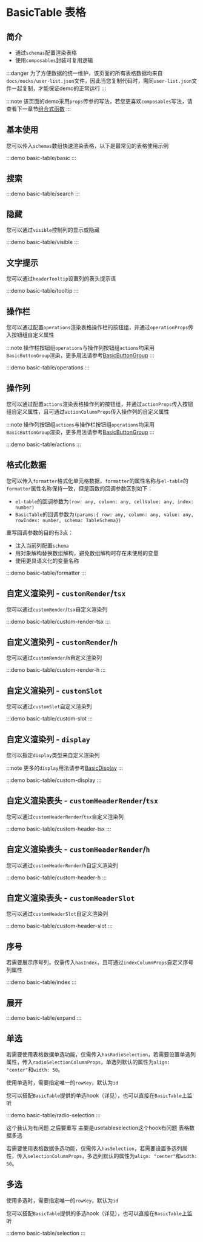 # BasicTable 表格

## 简介

- 通过`schemas`配置渲染表格
- 使用`composables`封装可复用逻辑

:::danger
为了方便数据的统一维护，该页面的所有表格数据均来自`docs/mocks/user-list.json`文件，因此当您复制代码时，需同`user-list.json`文件一起复制，才能保证demo的正常运行
:::

:::note
该页面的demo采用`props`传参的写法，若您更喜欢`composables`写法，请查看下一章节[组合式函数](/components/basic-table-composable)
:::

## 基本使用

您可以传入`schemas`数组快速渲染表格，以下是最常见的表格使用示例

:::demo
basic-table/basic
:::

## 搜索

:::demo
basic-table/search
:::

## 隐藏

您可以通过`visible`控制列的显示或隐藏

:::demo
basic-table/visible
:::

## 文字提示

您可以通过`headerTooltip`设置列的表头提示语

:::demo
basic-table/tooltip
:::

## 操作栏

您可以通过配置`operations`渲染表格操作栏的按钮组，并通过`operationProps`传入按钮组自定义属性

:::note
操作栏按钮组`operations`与操作列按钮组`actions`均采用`BasicButtonGroup`渲染，更多用法请参考[BasicButtonGroup](/components/basic-button-group)
:::

:::demo
basic-table/operations
:::

## 操作列

您可以通过配置`actions`渲染表格操作列的按钮组，并通过`actionProps`传入按钮组自定义属性，且可通过`actionColumnProps`传入操作列的自定义属性

:::note
操作列按钮组`actions`与操作栏按钮组`operations`均采用`BasicButtonGroup`渲染，更多用法请参考[BasicButtonGroup](/components/basic-button-group)
:::

:::demo
basic-table/actions
:::

## 格式化数据

您可以传入`formatter`格式化单元格数据，`formatter`的属性名称与`el-table`的`formatter`属性名称保持一致，但是函数的回调参数区别如下：

- `el-table`的回调参数为`(row: any, column: any, cellValue: any, index: number)`
- `BasicTable`的回调参数为`(params:{ row: any, column: any, value: any, rowIndex: number, schema: TableSchema})`

重写回调参数的目的有3点：

- 注入当前列配置`schema`
- 用对象解构替换数组解构，避免数组解构时存在未使用的变量
- 使用更具语义化的变量名称

:::demo
basic-table/formatter
:::

## 自定义渲染列 - `customRender`/`tsx`

您可以通过`customRender`/`tsx`自定义渲染列

:::demo
basic-table/custom-render-tsx
:::

## 自定义渲染列 - `customRender`/`h`

您可以通过`customRender`/`h`自定义渲染列

:::demo
basic-table/custom-render-h
:::

## 自定义渲染列 - `customSlot`

您可以通过`customSlot`自定义渲染列

:::demo
basic-table/custom-slot
:::

## 自定义渲染列 - `display`

您可以指定`display`类型来自定义渲染列

:::note
更多的`display`用法请参考[BasicDisplay](/components/basic-display)
:::

:::demo
basic-table/custom-display
:::

## 自定义渲染表头 - `customHeaderRender`/`tsx`

您可以通过`customHeaderRender`/`tsx`自定义渲染列

:::demo
basic-table/custom-header-tsx
:::

## 自定义渲染表头 - `customHeaderRender`/`h`

您可以通过`customHeaderRender`/`h`自定义渲染列

:::demo
basic-table/custom-header-h
:::

## 自定义渲染表头 - `customHeaderSlot`

您可以通过`customHeaderSlot`自定义渲染列

:::demo
basic-table/custom-header-slot
:::

## 序号

若需要展示序号列，仅需传入`hasIndex`，且可通过`indexColumnProps`自定义序号列属性

:::demo
basic-table/index
:::

## 展开

:::demo
basic-table/expand
:::

## 单选

若需要使用表格数据单选功能，仅需传入`hasRadioSelection`，若需要设置单选列属性，传入`radioSelectionColumnProps`，单选列默认的属性为`align: "center"`和`width: 50`。

使用单选时，需要指定唯一的`rowKey`，默认为`id`

您可以搭配`BasicTable`提供的单选hook（详见），也可以直接在`BasicTable`上监听

:::demo
basic-table/radio-selection
:::

这个我认为有问题 之后要重写 主要是usetableselection这个hook有问题 表格数据多选

若需要使用表格数据多选功能，仅需传入`hasSelection`，若需要设置多选列属性，传入`selectionColumnProps`，多选列默认的属性为`align: "center"`和`width: 50`。

## 多选

使用多选时，需要指定唯一的`rowKey`，默认为`id`

您可以搭配`BasicTable`提供的多选hook（详见），也可以直接在`BasicTable`上监听

:::demo
basic-table/selection
:::

